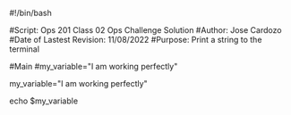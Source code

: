 #!/bin/bash

#Script: Ops 201 Class 02 Ops Challenge Solution
#Author: Jose Cardozo
#Date of Lastest Revision: 11/08/2022
#Purpose: Print a string to the terminal


#Main
#my_variable="I am working perfectly"

my_variable="I am working perfectly"

echo $my_variable
